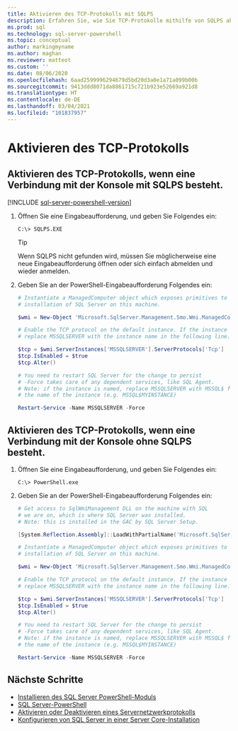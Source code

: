 ```yaml
---
title: Aktivieren des TCP-Protokolls mit SQLPS
description: Erfahren Sie, wie Sie TCP-Protokolle mithilfe von SQLPS aktivieren.
ms.prod: sql
ms.technology: sql-server-powershell
ms.topic: conceptual
author: markingmyname
ms.author: maghan
ms.reviewer: matteot
ms.custom: ''
ms.date: 08/06/2020
ms.openlocfilehash: 6aad2599996294679d5bd20d3a0e1a71a099b00b
ms.sourcegitcommit: 9413ddd8071da8861715c721b923e52669a921d8
ms.translationtype: HT
ms.contentlocale: de-DE
ms.lasthandoff: 03/04/2021
ms.locfileid: "101837957"
---
```

# <a name="how-to-enable-the-tcp-protocol"></a>Aktivieren des TCP-Protokolls

## <a name="how-to-enable-the-tcp-protocol-when-connected-to-the-console-with-sqlps"></a>Aktivieren des TCP-Protokolls, wenn eine Verbindung mit der Konsole mit SQLPS besteht.

[!INCLUDE [sql-server-powershell-version](../includes/sql-server-powershell-version.md)]

1. Öffnen Sie eine Eingabeaufforderung, und geben Sie Folgendes ein:

    ```console
    C:\> SQLPS.EXE
    ```

    > [!TIP]
    > Wenn SQLPS nicht gefunden wird, müssen Sie möglicherweise eine neue Eingabeaufforderung öffnen oder sich einfach abmelden und wieder anmelden.

2. Geben Sie an der PowerShell-Eingabeaufforderung Folgendes ein:

    ```powershell
    # Instantiate a ManagedComputer object which exposes primitives to control the
    # installation of SQL Server on this machine.

    $wmi = New-Object 'Microsoft.SqlServer.Management.Smo.Wmi.ManagedComputer' localhost

    # Enable the TCP protocol on the default instance. If the instance is named, 
    # replace MSSQLSERVER with the instance name in the following line.

    $tcp = $wmi.ServerInstances['MSSQLSERVER'].ServerProtocols['Tcp']
    $tcp.IsEnabled = $true  
    $tcp.Alter()  

    # You need to restart SQL Server for the change to persist
    # -Force takes care of any dependent services, like SQL Agent.
    # Note: if the instance is named, replace MSSQLSERVER with MSSQL$ followed by
    # the name of the instance (e.g. MSSQL$MYINSTANCE)

    Restart-Service -Name MSSQLSERVER -Force
    ```

## <a name="how-to-enable-the-tcp-protocol-when-connected-to-the-console-not-using-sqlps"></a>Aktivieren des TCP-Protokolls, wenn eine Verbindung mit der Konsole ohne SQLPS besteht.

1. Öffnen Sie eine Eingabeaufforderung, und geben Sie Folgendes ein:

    ```console
    C:\> PowerShell.exe
    ```

2. Geben Sie an der PowerShell-Eingabeaufforderung Folgendes ein:

    ```powershell
    # Get access to SqlWmiManagement DLL on the machine with SQL
    # we are on, which is where SQL Server was installed.
    # Note: this is installed in the GAC by SQL Server Setup.

    [System.Reflection.Assembly]::LoadWithPartialName('Microsoft.SqlServer.SqlWmiManagement')

    # Instantiate a ManagedComputer object which exposes primitives to control the
    # installation of SQL Server on this machine.

    $wmi = New-Object 'Microsoft.SqlServer.Management.Smo.Wmi.ManagedComputer' localhost

    # Enable the TCP protocol on the default instance. If the instance is named, 
    # replace MSSQLSERVER with the instance name in the following line.

    $tcp = $wmi.ServerInstances['MSSQLSERVER'].ServerProtocols['Tcp']
    $tcp.IsEnabled = $true  
    $tcp.Alter()  

    # You need to restart SQL Server for the change to persist
    # -Force takes care of any dependent services, like SQL Agent.
    # Note: if the instance is named, replace MSSQLSERVER with MSSQL$ followed by
    # the name of the instance (e.g. MSSQL$MYINSTANCE)

    Restart-Service -Name MSSQLSERVER -Force
    ```

## <a name="next-steps"></a>Nächste Schritte

- [Installieren des SQL Server PowerShell-Moduls](download-sql-server-ps-module.md)
- [SQL Server-PowerShell](sql-server-powershell.md)
- [Aktivieren oder Deaktivieren eines Servernetzwerkprotokolls](../database-engine/configure-windows/enable-or-disable-a-server-network-protocol.md)
- [Konfigurieren von SQL Server in einer Server Core-Installation](../database-engine/install-windows/configure-sql-server-on-a-server-core-installation.md)

